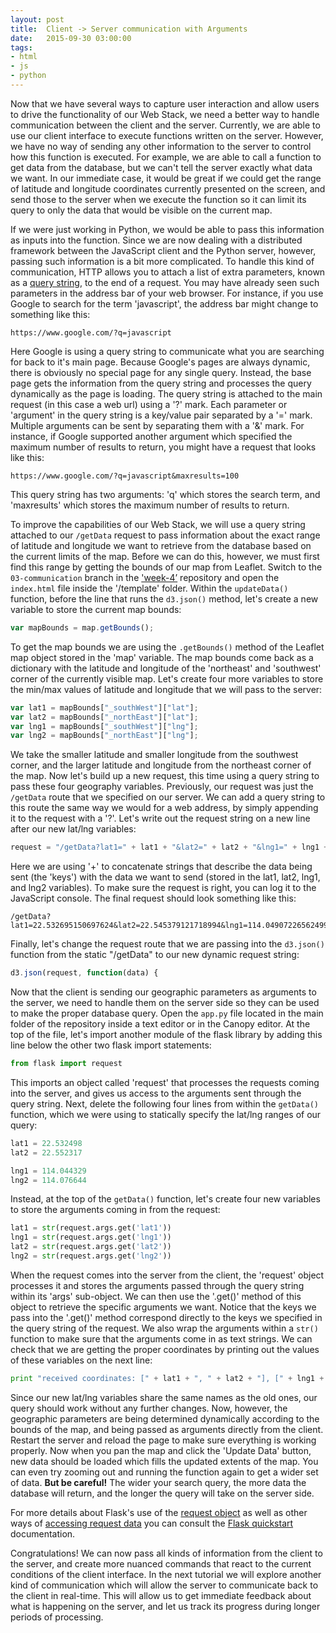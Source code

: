 ```yaml
---
layout: post
title:  Client -> Server communication with Arguments
date:   2015-09-30 03:00:00
tags:
- html
- js
- python
---
```


Now that we have several ways to capture user interaction and allow users to drive the functionality of our Web Stack, we need a better way to handle communication between the client and the server. Currently, we are able to use our client interface to execute functions written on the server. However, we have no way of sending any other information to the server to control how this function is executed. For example, we are able to call a function to get data from the database, but we can't tell the server exactly what data we want. In our immediate case, it would be great if we could get the range of latitude and longitude coordinates currently presented on the screen, and send those to the server when we execute the function so it can limit its query to only the data that would be visible on the current map.

If we were just working in Python, we would be able to pass this information as inputs into the function. Since we are now dealing with a distributed framework between the JavaScript client and the Python server, however, passing such information is a bit more complicated. To handle this kind of communication, HTTP allows you to attach a list of extra parameters, known as a [query string](https://en.wikipedia.org/wiki/Query_string), to the end of a request. You may have already seen such parameters in the address bar of your web browser. For instance, if you use Google to search for the term 'javascript', the address bar might change to something like this:

```
https://www.google.com/?q=javascript
```

Here Google is using a query string to communicate what you are searching for back to it's main page. Because Google's pages are always dynamic, there is obviously no special page for any single query. Instead, the base page gets the information from the query string and processes the query dynamically as the page is loading. The query string is attached to the main request (in this case a web url) using a '?' mark. Each parameter or 'argument' in the query string is a key/value pair separated by a '=' mark. Multiple arguments can be sent by separating them with a '&' mark. For instance, if Google supported another argument which specified the maximum number of results to return, you might have a request that looks like this:

```
https://www.google.com/?q=javascript&maxresults=100
```

This query string has two arguments: 'q' which stores the search term, and 'maxresults' which stores the maximum number of results to return. 

To improve the capabilities of our Web Stack, we will use a query string attached to our `/getData` request to pass information about the exact range of latitude and longitude we want to retrieve from the database based on the current limits of the map. Before we can do this, however, we must first find this range by getting the bounds of our map from Leaflet. Switch to the `03-communication` branch in the ['week-4’](https://github.com/data-mining-the-city/week-4) repository and open the `index.html` file inside the '/template' folder. Within the `updateData()` function, before the line that runs the `d3.json()` method, let's create a new variable to store the current map bounds:

```javascript
var mapBounds = map.getBounds();
```

To get the map bounds we are using the `.getBounds()` method of the Leaflet map object stored in the 'map' variable. The map bounds come back as a dictionary with the latitude and longitude of the 'northeast' and 'southwest' corner of the currently visible map. Let's create four more variables to store the min/max values of latitude and longitude that we will pass to the server:

```javascript
var lat1 = mapBounds["_southWest"]["lat"];
var lat2 = mapBounds["_northEast"]["lat"];
var lng1 = mapBounds["_southWest"]["lng"];
var lng2 = mapBounds["_northEast"]["lng"];
```

We take the smaller latitude and smaller longitude from the southwest corner, and the larger latitude and longitude from the northeast corner of the map. Now let's build up a new request, this time using a query string to pass these four geography variables. Previously, our request was just the `/getData` route that we specified on our server. We can add a query string to this route the same way we would for a web address, by simply appending it to the request with a '?'. Let's write out the request string on a new line after our new lat/lng variables:

```javascript
request = "/getData?lat1=" + lat1 + "&lat2=" + lat2 + "&lng1=" + lng1 + "&lng2=" + lng2
```

Here we are using '+' to concatenate strings that describe the data being sent (the 'keys') with the data we want to send (stored in the lat1, lat2, lng1, and lng2 variables). To make sure the request is right, you can log it to the JavaScript console. The final request should look something like this:

```
/getData?lat1=22.532695150697624&lat2=22.545379121718994&lng1=114.04907226562499&lng2=114.07510042190552
```

Finally, let's change the request route that we are passing into the `d3.json()` function from the static "/getData" to our new dynamic request string:

```javascript
d3.json(request, function(data) {
```

Now that the client is sending our geographic parameters as arguments to the server, we need to handle them on the server side so they can be used to make the proper database query. Open the `app.py` file located in the main folder of the repository inside a text editor or in the Canopy editor. At the top of the file, let's import another module of the flask library by adding this line below the other two flask import statements:

```python
from flask import request
```

This imports an object called 'request' that processes the requests coming into the server, and gives us access to the arguments sent through the query string. Next, delete the following four lines from within the `getData()` function, which we were using to statically  specify the lat/lng ranges of our query:

```python
lat1 = 22.532498
lat2 = 22.552317

lng1 = 114.044329
lng2 = 114.076644
```

Instead, at the top of the `getData()` function, let's create four new variables to store the arguments coming in from the request:

```python
lat1 = str(request.args.get('lat1'))
lng1 = str(request.args.get('lng1'))
lat2 = str(request.args.get('lat2'))
lng2 = str(request.args.get('lng2'))
```

When the request comes into the server from the client, the 'request' object processes it and stores the arguments passed through the query string within its 'args' sub-object. We can then use the '.get()' method of this object to retrieve the specific arguments we want. Notice that the keys we pass into the '.get()' method correspond directly to the keys we specified in the query string of the request. We also wrap the arguments within a `str()` function to make sure that the arguments come in as text strings. We can check that we are getting the proper coordinates by printing out the values of these variables on the next line:

```python
print "received coordinates: [" + lat1 + ", " + lat2 + "], [" + lng1 + ", " + lng2 + "]"
```

Since our new lat/lng variables share the same names as the old ones, our query should work without any further changes. Now, however, the geographic parameters are being determined dynamically according to the bounds of the map, and being passed as arguments directly from the client. Restart the server and reload the page to make sure everything is working properly. Now when you pan the map and click the 'Update Data' button, new data should be loaded which fills the updated extents of the map. You can even try zooming out and running the function again to get a wider set of data. **But be careful!** The wider your search query, the more data the database will return, and the longer the query will take on the server side.

For more details about Flask's use of the [request object](http://flask.pocoo.org/docs/0.10/quickstart/#the-request-object) as well as other ways of [accessing request data](http://flask.pocoo.org/docs/0.10/quickstart/#the-request-object) you can consult the [Flask quickstart](http://flask.pocoo.org/docs/0.10/quickstart/) documentation.

Congratulations! We can now pass all kinds of information from the client to the server, and create more nuanced commands that react to the current conditions of the client interface. In the next tutorial we will explore another kind of communication which will allow the server to communicate back to the client in real-time. This will allow us to get immediate feedback about what is happening on the server, and let us track its progress during longer periods of processing.